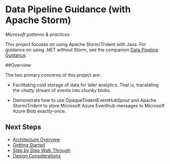 # Data Pipeline Guidance (with Apache Storm)
_Microsoft patterns & practices_

This project focuses on using Apache Storm/Trident with Java. For guidance on
using .NET _without_ Storm, see the companion
[Data Pipeline Guidance](https://github.com/mspnp/data-pipeline).

##Overview

The two primary concerns of this project are:

* Facilitating cold storage of data for later analytics.
That is, translating the _chatty_ stream of events into _chunky_ blobs.

* Demonstrate how to use OpaqueTridentEventHubSpout and
Apache Storm/Trident to store Microsoft Azure Eventhub messages to Microsoft Azure
Blob exactly-once.

## Next Steps

* [Architecture Overview](/docs/ArchitectureOverview.md)
* [Getting Started](/docs/GettingStarted.md)
* [Step by Step Walk Through](/docs/step-by-step-walkthrough.md)
* [Design Considerations](/docs/DesignConsiderations.md)
